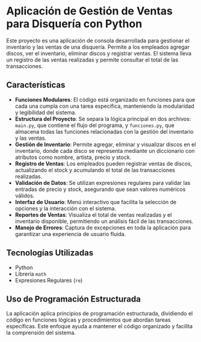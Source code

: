 # Aplicación de Gestión de Ventas para Disquería con Python

Este proyecto es una aplicación de consola desarrollada para gestionar el inventario y las ventas de una disquería. Permite a los empleados agregar discos, ver el inventario, eliminar discos y registrar ventas. El sistema lleva un registro de las ventas realizadas y permite consultar el total de las transacciones.

## Características

- **Funciones Modulares**: El código está organizado en funciones para que cada una cumpla con una tarea específica, manteniendo la modularidad y legibilidad del sistema.
- **Estructura del Proyecto**: Se separa la lógica principal en dos archivos: `main.py`, que contiene el flujo del programa, y `funciones.py`, que almacena todas las funciones relacionadas con la gestión del inventario y las ventas.
- **Gestión de Inventario**: Permite agregar, eliminar y visualizar discos en el inventario, donde cada disco se representa mediante un diccionario con atributos como nombre, artista, precio y stock.
- **Registro de Ventas**: Los empleados pueden registrar ventas de discos, actualizando el stock y acumulando el total de las transacciones realizadas.
- **Validación de Datos**: Se utilizan expresiones regulares para validar las entradas de precio y stock, asegurando que sean valores numéricos válidos.
- **Interfaz de Usuario**: Menú interactivo que facilita la selección de opciones y la interacción con el sistema.
- **Reportes de Ventas**: Visualiza el total de ventas realizadas y el inventario disponible, permitiendo un análisis fácil de las transacciones.
- **Manejo de Errores**: Captura de excepciones en toda la aplicación para garantizar una experiencia de usuario fluida.

## Tecnologías Utilizadas

- Python
- Librería `math`
- Expresiones Regulares (`re`)

## Uso de Programación Estructurada

La aplicación aplica principios de programación estructurada, dividiendo el código en funciones lógicas y procedimientos que abordan tareas específicas. Este enfoque ayuda a mantener el código organizado y facilita la comprensión del sistema.
